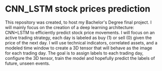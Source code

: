 # CNN_LSTM stock prices prediction
This repository was created, to host my Bachelor's Degree final project. I will mainly focus on the creation of a deep learning architecture: CNN+LSTM to efficiently predict stock price movements. I will focus on an active trading strategy, each day is labeled as buy (1) or sell (0) given the price of the next day. I will use technical indicators, correlated assets, and a modeled time window to create a 3D tensor that will behave as the image for each trading day. The goal is to assign labels to each trading day, configure the 3D tensor, train the model and hopefully predict the labels of future, unseen events.
